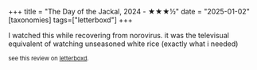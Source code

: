 +++
title = "The Day of the Jackal, 2024 - ★★★½"
date = "2025-01-02"
[taxonomies]
tags=["letterboxd"]
+++

I watched this while recovering from norovirus. it was the televisual equivalent of watching unseasoned white rice (exactly what i needed)

<small>see this review on <a href="https://letterboxd.com/nonmodernist/film/the-day-of-the-jackal-2024/">letterboxd</a>.